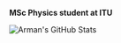 **MSc Physics student at ITU**

![Arman's GitHub Stats](https://github-readme-stats.vercel.app/api?username=seVenVo1d&show_icons=true&theme=nightowl&count_private=true)

